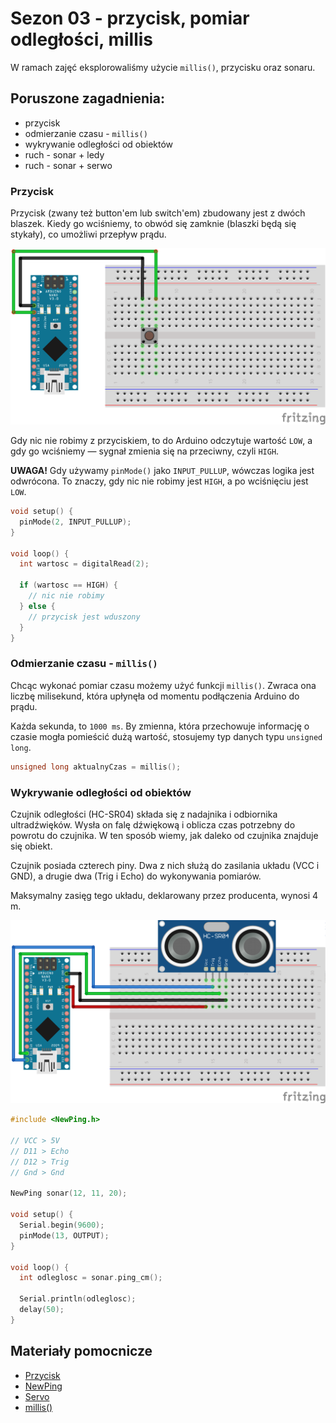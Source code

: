 # Sezon 03 - przycisk, pomiar odległości, millis

W ramach zajęć eksplorowaliśmy użycie `millis()`, przycisku oraz sonaru.    

## Poruszone zagadnienia:

- przycisk
- odmierzanie czasu - `millis()`
- wykrywanie odległości od obiektów
- ruch - sonar + ledy
- ruch - sonar + serwo

### Przycisk

Przycisk (zwany też button'em lub switch'em) zbudowany jest z dwóch blaszek. 
Kiedy go wciśniemy, to obwód się zamknie (blaszki będą się stykały), co umożliwi przepływ prądu.

![Przycisk](e01_przycisk/przycisk.png)

Gdy nic nie robimy z przyciskiem, to do Arduino odczytuje wartość `LOW`, a gdy go wciśniemy — sygnał zmienia się na przeciwny, czyli `HIGH`.

**UWAGA!** Gdy używamy `pinMode()` jako `INPUT_PULLUP`, wówczas logika jest odwrócona. 
To znaczy, gdy nic nie robimy jest `HIGH`, a po wciśnięciu jest `LOW`.

```cpp
void setup() {
  pinMode(2, INPUT_PULLUP);
}

void loop() {
  int wartosc = digitalRead(2);
  
  if (wartosc == HIGH) {  
    // nic nie robimy
  } else {
    // przycisk jest wduszony
  }
}
```

### Odmierzanie czasu - `millis()`

Chcąc wykonać pomiar czasu możemy użyć funkcji `millis()`. 
Zwraca ona liczbę milisekund, która upłynęła od momentu podłączenia Arduino do prądu.

Każda sekunda, to `1000 ms`. By zmienna, która przechowuje informację o czasie mogła pomieścić dużą wartość, stosujemy typ danych typu `unsigned long`.

```cpp
unsigned long aktualnyCzas = millis();
```

### Wykrywanie odległości od obiektów

Czujnik odległości (HC-SR04) składa się z nadajnika i odbiornika ultradźwięków.
Wysła on falę dźwiękową i oblicza czas potrzebny do powrotu do czujnika.
W ten sposób wiemy, jak daleko od czujnika znajduje się obiekt.

Czujnik posiada czterech piny.
Dwa z nich służą do zasilania układu (VCC i GND), a drugie dwa (Trig i Echo) do wykonywania pomiarów.

Maksymalny zasięg tego układu, deklarowany przez producenta, wynosi 4 m.

![Czujnik odległości](e06_czujnik_odleglosci/czujnik_odleglosci.png)

```cpp
#include <NewPing.h>

// VCC > 5V
// D11 > Echo
// D12 > Trig
// Gnd > Gnd

NewPing sonar(12, 11, 20);

void setup() {
  Serial.begin(9600);
  pinMode(13, OUTPUT);
}

void loop() {
  int odleglosc = sonar.ping_cm();

  Serial.println(odleglosc);
  delay(50);
}
```

## Materiały pomocnicze

- [Przycisk](https://www.arduino.cc/en/Tutorial/BuiltInExamples/Button)
- [NewPing](https://www.arduino.cc/reference/en/libraries/newping/)
- [Servo](https://www.arduino.cc/reference/en/libraries/servo/)
- [millis()](https://www.arduino.cc/reference/en/language/functions/time/millis/)
